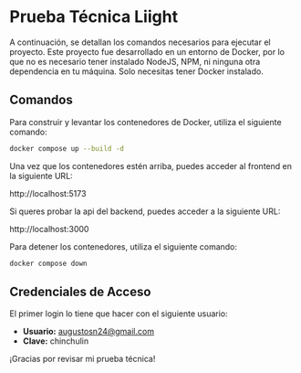 # Prueba Técnica Liight

A continuación, se detallan los comandos necesarios para ejecutar el proyecto. 
Este proyecto fue desarrollado en un entorno de Docker, por lo que no es necesario tener instalado NodeJS, NPM, ni ninguna otra dependencia en tu máquina. Solo necesitas tener Docker instalado.

## Comandos

Para construir y levantar los contenedores de Docker, utiliza el siguiente comando:

```sh
docker compose up --build -d
```
Una vez que los contenedores estén arriba, puedes acceder al frontend en la siguiente URL:

http://localhost:5173

Si queres probar la api del backend, puedes acceder a la siguiente URL:

http://localhost:3000

Para detener los contenedores, utiliza el siguiente comando:

```sh
docker compose down
```

## Credenciales de Acceso

El primer login lo tiene que hacer con el siguiente usuario:

- **Usuario:** augustosn24@gmail.com
- **Clave:** chinchulin


¡Gracias por revisar mi prueba técnica!
